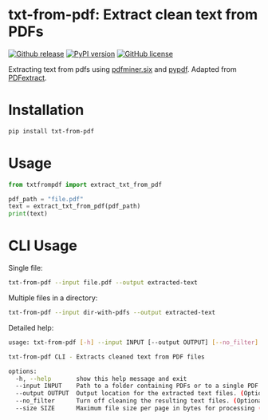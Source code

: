 
# txt-from-pdf: Extract clean text from PDFs

[![Github release](https://img.shields.io/github/release/alisafaya/txt-from-pdf.svg)](https://github.com/alisafaya/txt-from-pdf/releases)
[![PyPI version](https://badge.fury.io/py/txt-from-pdf.svg)](https://badge.fury.io/py/txt-from-pdf)
[![GitHub license](https://img.shields.io/github/license/alisafaya/txt-from-pdf.svg)](./LICENSE)

Extracting text from pdfs using [pdfminer.six](https://github.com/pdfminer/pdfminer.six) and [pypdf](https://github.com/py-pdf/pypdf/). Adapted from [PDFextract](https://github.com/sdtblck/PDFextract).

# Installation

```bash
pip install txt-from-pdf
```

# Usage

```python
from txtfrompdf import extract_txt_from_pdf

pdf_path = "file.pdf"
text = extract_txt_from_pdf(pdf_path)
print(text)
```

# CLI Usage

Single file:

```bash
txt-from-pdf --input file.pdf --output extracted-text 
```

Multiple files in a directory:

```bash
txt-from-pdf --input dir-with-pdfs --output extracted-text 
```

Detailed help:

```bash
usage: txt-from-pdf [-h] --input INPUT [--output OUTPUT] [--no_filter] [--size SIZE]

txt-from-pdf CLI - Extracts cleaned text from PDF files

options:
  -h, --help       show this help message and exit
  --input INPUT    Path to a folder containing PDFs or to a single PDF file. (Required)
  --output OUTPUT  Output location for the extracted text files. (Optional, default: 'extracted_text')
  --no_filter      Turn off cleaning the resulting text files. (Optional)
  --size SIZE      Maximum file size per page in bytes for processing (mostly images). (Optional, default: 300000)
```
